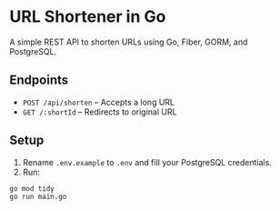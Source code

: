 # URL Shortener in Go

A simple REST API to shorten URLs using Go, Fiber, GORM, and PostgreSQL.

## Endpoints
- `POST /api/shorten` – Accepts a long URL
- `GET /:shortId` – Redirects to original URL

## Setup
1. Rename `.env.example` to `.env` and fill your PostgreSQL credentials.
2. Run:
```sh
go mod tidy
go run main.go
```